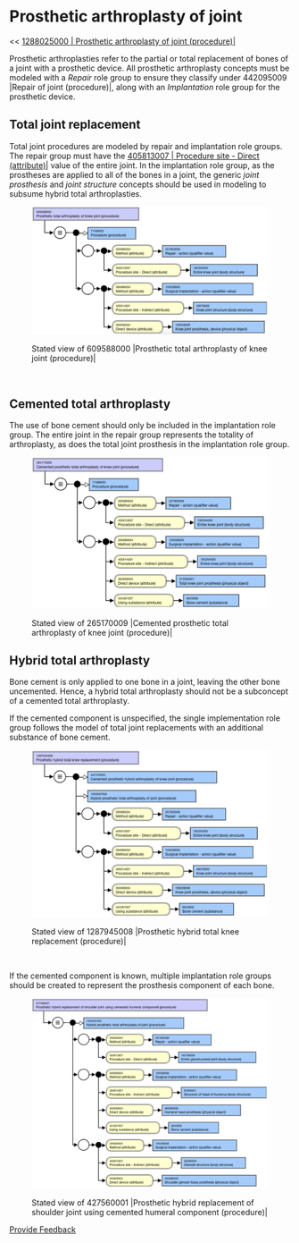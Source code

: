 # Prosthetic arthroplasty of joint

<< [1288025000 | Prosthetic arthroplasty of joint (procedure)|](http://snomed.info/id/1288025000)

Prosthetic arthroplasties refer to the partial or total replacement of bones of a joint with a prosthetic device. All prosthetic arthroplasty concepts must be modeled with a _Repair_ role group to ensure they classify under 442095009 |Repair of joint (procedure)|, along with an _Implantation_ role group for the prosthetic device.

## Total joint replacement

Total joint procedures are modeled by repair and implantation role groups. The repair group must have the [405813007 | Procedure site - Direct (attribute)|](http://snomed.info/id/405813007) value of the entire joint. In the implantation role group, as the prostheses are applied to all of the bones in a joint, the generic _joint prosthesis_ and _joint structure_ concepts should be used in modeling to subsume hybrid total arthroplasties.

<figure><img src="../../../../../.gitbook/assets/image (18).png" alt=""><figcaption><p>Stated view of 609588000 |Prosthetic total arthroplasty of knee joint (procedure)|</p></figcaption></figure>

<figure><img src="../../../../../authoring/procedure/images/232391031.png" alt=""><figcaption></figcaption></figure>

## Cemented total arthroplasty

The use of bone cement should only be included in the implantation role group. The entire joint in the repair group represents the totality of arthroplasty, as does the total joint prosthesis in the implantation role group.

<figure><img src="../../../../../.gitbook/assets/image (19).png" alt=""><figcaption><p>Stated view of 265170009 |Cemented prosthetic total arthroplasty of knee joint (procedure)|</p></figcaption></figure>

## Hybrid total arthroplasty

Bone cement is only applied to one bone in a joint, leaving the other bone uncemented. Hence, a hybrid total arthroplasty should not be a subconcept of a cemented total arthroplasty.

If the cemented component is unspecified, the single implementation role group follows the model of total joint replacements with an additional substance of bone cement.

<figure><img src="../../../../../.gitbook/assets/image (20).png" alt=""><figcaption><p>Stated view of 1287945008 |Prosthetic hybrid total knee replacement (procedure)|</p></figcaption></figure>

<figure><img src="../../../../../authoring/procedure/images/232391029.png" alt=""><figcaption></figcaption></figure>

If the cemented component is known, multiple implantation role groups should be created to represent the prosthesis component of each bone.

<figure><img src="../../../../../.gitbook/assets/image (21).png" alt=""><figcaption><p>Stated view of 427560001 |Prosthetic hybrid replacement of shoulder joint using cemented humeral component (procedure)|</p></figcaption></figure>






<a href="https://docs.google.com/forms/d/e/1FAIpQLScTmbZIf0UEQwYDkY27EEWBkaiYkHSbR0_9DmFrMLXoQLyL7Q/viewform?usp=pp_url&entry.1767247133=SCT+Editorial+Guide&entry.670899847=Prosthetic%20arthroplasty%20of%20joint" class="button primary">Provide Feedback</a>
